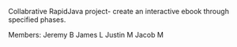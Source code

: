 Collabrative RapidJava project- create an interactive ebook through specified phases.

Members: 
Jeremy B
James L
Justin M
Jacob M

